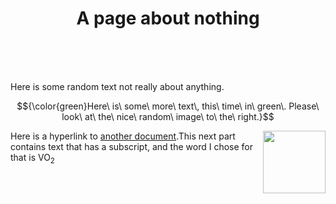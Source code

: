 <h1 align="center">A page about nothing</h1>

<br>
<br>
<br>



Here is some random text not really about anything. 

$${\color{green}Here\ is\ some\ more\ text\, this\ time\ in\ green\.  Please\ look\ at\ the\ nice\ random\ image\ to\ the\ right.}$$

  <img align="right" width="100" height="100" src="https://hatrabbits.com/wp-content/uploads/2017/01/random.jpg">

Here is a hyperlink to [another document](readme.md).This next part contains text that has a subscript, and the word I chose for that is VO<sub>2</sub>
